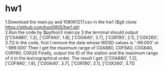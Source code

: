 # hw1
1.Download the main.py and 108061217.csv in the hw1 ($git clone https://github.com/hun0905/hw1.git)
<br>2.Run the code by  $python3 main.py
3.the terminal should output [['C0A880', 1.2], ['C0F9A0', 1.8], ['C0G640', 3.7], ['C0R190', 2.1], ['C0X260', 3.7]]
In the code, first I remove the data whose WDSD values is '-99.000' or '-999.000'
Then I get the maximum range of C0A880, C0F9A0, C0G640, C0R190, C0X26
Finally, output the  ID of the station and the maximum range of it in the lexicographical order. 
The result I get:  [['C0A880', 1.2], ['C0F9A0', 1.8], ['C0G640', 3.7], ['C0R190', 2.1], ['C0X260', 3.7]]
